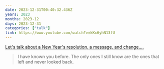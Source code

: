 ```yaml
---
date: 2023-12-31T00:40:32.436Z
years: 2023
months: 2023-12
days: 2023-12-31
categories: ["talk"]
link: https://www.youtube.com/watch?v=kKx6yhN13fU
---
```

[Let's talk about a New Year's resolution, a message, and change....](https://www.youtube.com/watch?v=kKx6yhN13fU)

> I have known you before. The only ones I still know are the ones that left and never looked back.
